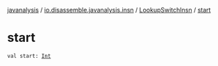 [javanalysis](../../index.md) / [io.disassemble.javanalysis.insn](../index.md) / [LookupSwitchInsn](index.md) / [start](./start.md)

# start

`val start: `[`Int`](https://kotlinlang.org/api/latest/jvm/stdlib/kotlin/-int/index.html)